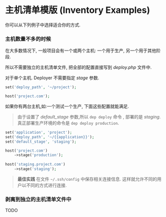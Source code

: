 # 主机清单模版 (Inventory Examples)

你可以从下列例子中选择适合你的方式.

### 主机数量不多的时候

在大多数情况下, 一般项目会有一个或两个主机: 一个用于生产, 另一个用于其他阶段.

所以不需要独立的主机清单文件, 把全部的配置直接写到 _deploy.php_ 文件中.

对于单个主机. Deployer 不需要指定 _stage_ 参数.

```php
set('deploy_path', '~/project');

host('project.com');
```

如果你有两台主机,如:一个测试一个生产, 下面这些配置就能满足.

> 由于设置了 _default_stage_ 参数,所以 `dep deploy` 命令 , 部署的是 _staging_. 真正部署生产环境的命令是 `dep deploy production`.

```php
set('application', 'project');
set('deploy_path', '~/{{application}}');
set('default_stage', 'staging');

host('project.com')
    ->stage('production');
    
host('staging.project.com')
    ->stage('staging');
```

> **最佳实践** 在文件 `~/.ssh/config` 中保存相关连接信息.
> 这样就允许不同的用户以不同的方式进行连接.

### 剥离到独立的主机清单文件中

TODO
